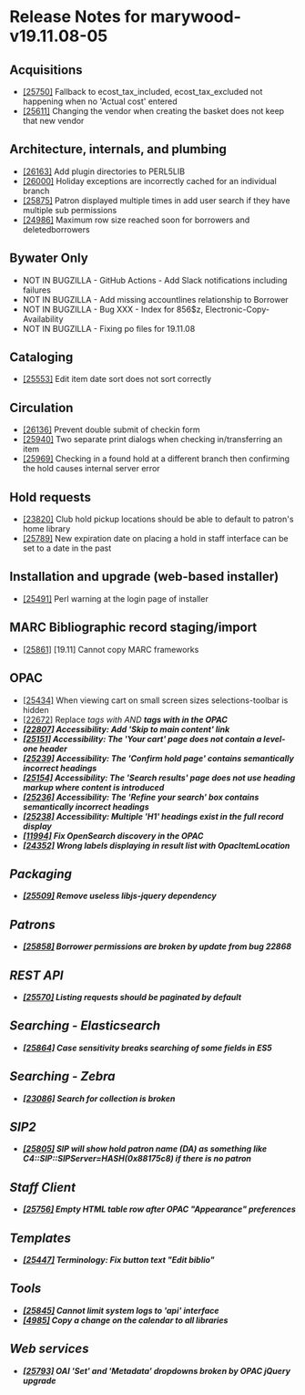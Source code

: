 
# Release Notes for marywood-v19.11.08-05

## Acquisitions

- [[25750]](http://bugs.koha-community.org/bugzilla3/show_bug.cgi?id=25750) Fallback to ecost_tax_included, ecost_tax_excluded not happening when no 'Actual cost' entered
- [[25611]](http://bugs.koha-community.org/bugzilla3/show_bug.cgi?id=25611) Changing the vendor when creating the basket does not keep that new vendor

## Architecture, internals, and plumbing

- [[26163]](http://bugs.koha-community.org/bugzilla3/show_bug.cgi?id=26163) Add plugin directories to PERL5LIB
- [[26000]](http://bugs.koha-community.org/bugzilla3/show_bug.cgi?id=26000) Holiday exceptions are incorrectly cached for an individual branch
- [[25875]](http://bugs.koha-community.org/bugzilla3/show_bug.cgi?id=25875) Patron displayed multiple times in add user search if they have multiple sub permissions
- [[24986]](http://bugs.koha-community.org/bugzilla3/show_bug.cgi?id=24986) Maximum row size reached soon for borrowers and deletedborrowers

## Bywater Only

- NOT IN BUGZILLA - GitHub Actions - Add Slack notifications including failures
- NOT IN BUGZILLA - Add missing accountlines relationship to Borrower
- NOT IN BUGZILLA - Bug XXX - Index for 856$z, Electronic-Copy-Availability
- NOT IN BUGZILLA - Fixing po files for 19.11.08

## Cataloging

- [[25553]](http://bugs.koha-community.org/bugzilla3/show_bug.cgi?id=25553) Edit item date sort does not sort correctly

## Circulation

- [[26136]](http://bugs.koha-community.org/bugzilla3/show_bug.cgi?id=26136) Prevent double submit of checkin form
- [[25940]](http://bugs.koha-community.org/bugzilla3/show_bug.cgi?id=25940) Two separate print dialogs when checking in/transferring an item
- [[25969]](http://bugs.koha-community.org/bugzilla3/show_bug.cgi?id=25969) Checking in a found hold at a different branch then confirming the hold causes internal server error

## Hold requests

- [[23820]](http://bugs.koha-community.org/bugzilla3/show_bug.cgi?id=23820) Club hold pickup locations should be able to default to patron's home library
- [[25789]](http://bugs.koha-community.org/bugzilla3/show_bug.cgi?id=25789) New expiration date on placing a hold in staff interface can be set to a date in the past

## Installation and upgrade (web-based installer)

- [[25491]](http://bugs.koha-community.org/bugzilla3/show_bug.cgi?id=25491) Perl warning at the login page of installer

## MARC Bibliographic record staging/import

- [[25861]](http://bugs.koha-community.org/bugzilla3/show_bug.cgi?id=25861) [19.11] Cannot copy MARC frameworks

## OPAC

- [[25434]](http://bugs.koha-community.org/bugzilla3/show_bug.cgi?id=25434) When viewing cart on small screen sizes selections-toolbar is hidden
- [[22672]](http://bugs.koha-community.org/bugzilla3/show_bug.cgi?id=22672) Replace <i> tags with <em> AND <b> tags with <strong> in the OPAC
- [[22807]](http://bugs.koha-community.org/bugzilla3/show_bug.cgi?id=22807) Accessibility: Add 'Skip to main content' link
- [[25151]](http://bugs.koha-community.org/bugzilla3/show_bug.cgi?id=25151) Accessibility: The 'Your cart' page does not contain a level-one header
- [[25239]](http://bugs.koha-community.org/bugzilla3/show_bug.cgi?id=25239) Accessibility: The 'Confirm hold page' contains semantically incorrect headings
- [[25154]](http://bugs.koha-community.org/bugzilla3/show_bug.cgi?id=25154) Accessibility: The 'Search results' page does not use heading markup where content is introduced
- [[25236]](http://bugs.koha-community.org/bugzilla3/show_bug.cgi?id=25236) Accessibility: The 'Refine your search' box contains semantically incorrect headings
- [[25238]](http://bugs.koha-community.org/bugzilla3/show_bug.cgi?id=25238) Accessibility: Multiple 'H1' headings exist in the full record display
- [[11994]](http://bugs.koha-community.org/bugzilla3/show_bug.cgi?id=11994) Fix OpenSearch discovery in the OPAC
- [[24352]](http://bugs.koha-community.org/bugzilla3/show_bug.cgi?id=24352) Wrong labels displaying in result list with OpacItemLocation

## Packaging

- [[25509]](http://bugs.koha-community.org/bugzilla3/show_bug.cgi?id=25509) Remove useless libjs-jquery dependency

## Patrons

- [[25858]](http://bugs.koha-community.org/bugzilla3/show_bug.cgi?id=25858) Borrower permissions are broken by update from bug 22868

## REST API

- [[25570]](http://bugs.koha-community.org/bugzilla3/show_bug.cgi?id=25570) Listing requests should be paginated by default

## Searching - Elasticsearch

- [[25864]](http://bugs.koha-community.org/bugzilla3/show_bug.cgi?id=25864) Case sensitivity breaks searching of some fields in ES5

## Searching - Zebra

- [[23086]](http://bugs.koha-community.org/bugzilla3/show_bug.cgi?id=23086) Search for collection is broken

## SIP2

- [[25805]](http://bugs.koha-community.org/bugzilla3/show_bug.cgi?id=25805) SIP will show hold patron name (DA) as something like C4::SIP::SIPServer=HASH(0x88175c8) if there is no patron

## Staff Client

- [[25756]](http://bugs.koha-community.org/bugzilla3/show_bug.cgi?id=25756) Empty HTML table row after OPAC "Appearance" preferences

## Templates

- [[25447]](http://bugs.koha-community.org/bugzilla3/show_bug.cgi?id=25447) Terminology: Fix button text "Edit biblio"

## Tools

- [[25845]](http://bugs.koha-community.org/bugzilla3/show_bug.cgi?id=25845) Cannot limit system logs to 'api' interface
- [[4985]](http://bugs.koha-community.org/bugzilla3/show_bug.cgi?id=4985) Copy a change on the calendar to all libraries

## Web services

- [[25793]](http://bugs.koha-community.org/bugzilla3/show_bug.cgi?id=25793) OAI 'Set' and 'Metadata' dropdowns broken by OPAC jQuery upgrade


